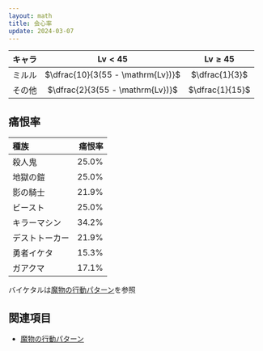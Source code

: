 ```yaml
---
layout: math
title: 会心率
update: 2024-03-07
---
```


| キャラ   | $\mathrm{Lv} \lt 45$              | $\mathrm{Lv} \ge 45$ |
|:--------:|:---------------------------------:|:--------------------:|
| ミルル   | $\dfrac{10}{3(55 - \mathrm{Lv})}$ | $\dfrac{1}{3}$       |
| その他   | $\dfrac{2}{3(55 - \mathrm{Lv})}$  | $\dfrac{1}{15}$      |


## 痛恨率

| 種族           | 痛恨率 |
|:---------------|-------:|
| 殺人鬼         |  25.0% |
| 地獄の鎧       |  25.0% |
| 影の騎士       |  21.9% |
| ビースト       |  25.0% |
| キラーマシン   |  34.2% |
| デストトーカー |  21.9% |
| 勇者イケタ     |  15.3% |
| ガアクマ       |  17.1% |

バイケタルは[魔物の行動パターン](behavior.md)を参照


## 関連項目

* [魔物の行動パターン](behavior.md)
